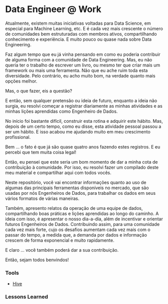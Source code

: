 # Data Engineer @ Work

Atualmente, existem muitas iniciativas voltadas para Data Science, em especial para Machine Learning, etc.
E é cada vez mais crescente o número de comunidades bem estruturadas com membros ativos, compartilhando conhecimento e experiência.
E muito pouco ou quase nada sobre Data Engineering.

Faz algum tempo que eu já vinha pensando em como eu poderia contribuir de alguma forma com a comunidade de Data Engineering.
Mas, eu não queria ter o trabalho de escrever um livro, ou mesmo ter que criar mais um framework ou mais uma ferramenta.
Não que eu ache ruim toda esta diversidade. Pelo contrário, eu acho muito bom, na verdade quanto mais opções melhor.

Mas, o que fazer, eis a questão?

E então, sem qualquer pretensão ou ideia de futuro, enquanto a ideia não surgia, eu resolvi começar a registrar diariamente as minhas atividades e as minhas lições aprendidas como Engenheiro de Dados.

No início foi bastante difícil, construir esta rotina e adquirir este hábito. Mas, depois de um certo tempo, como eu disse, esta atividade pessoal passou a ser um hábito. E isso acabou me ajudando muito em meu crescimento profissional.

Bem ... o fato é que já são quase quatro anos fazendo estes registros. E eu percebi que tem muita coisa legal!

Então, eu pensei que este seria um bom momento de dar a minha cota de contribuição à comunidade. Por isso, eu resolvi fazer um compilado deste meu material e compartilhar aqui com todos vocês.

Neste repositório, você vai encontrar informações quanto ao uso de algumas das principais ferramentas disponíveis no mercado, que são usadas por nós Engenheiros de Dados, para trabalhar os dados em seus vários formatos de várias maneiras.

Também, apresento relatos da operação de uma equipe de dados, compartilhando boas práticas e lições aprendidas ao longo do caminho.
A ideia com isso, é apresentar o nosso dia-a-dia, além de incentivar e orientar futuros Engenheiros de Dados.
Contribuindo assim, para uma comunidade cada vez mais forte, cujo os desafios aumentam cada vez mais com o passar do tempo, a medida que, a demanda por dados e informação crescem de forma exponencial e muito rapidamente.

E claro ... você também poderá dar a sua contribuição.

Então, sejam todos benvindos!

### Tools

- [Hive](https://github.com/lserra/hde/blob/master/README.md)

### Lessons Learned




